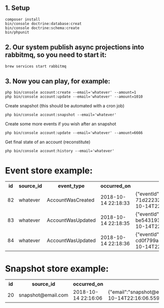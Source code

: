 

## 1. Setup

```
composer install
bin/console doctrine:database:creat
bin/console doctrine:schema:create
bin/phpunit
```


## 2. Our system publish async projections into rabbitmq, so you need to start it:
```brew services start rabbitmq```


## 3. Now you can play, for example:
```
php bin/console account:create --email='whatever' --amount=1
php bin/console account:update --email='whatever' --amount=1010
```

Create snapshot (this should be automated with a cron job)

```php bin/console account:snapshot --email='whatever'```

Create some more events if you wish after an snapshot

```php bin/console account:update --email='whatever' --amount=6666```

Get final state of an account (reconstitute)

```php bin/console account:history --email='whatever'```



# Event store example:

<table>
    <tr>
        <th>id</th>
        <th>source_id</th>
        <th>event_type</th>
        <th>occurred_on</th>
        <th>body_event</th>
    </tr>
    <tr>
        <td>82</td>
        <td>whatever</td>
        <td>AccountWasCreated</td>
        <td>2018-10-14 22:18:33</td>
        <td>&#123;&#34;eventId&#34;:&#34;a61813cf-ef3a-4f4e-bc8c-71d222323469&#34;&#44;&#34;amount&#34;:10&#44;&#34;sourceId&#34;:&#34;whatever&#34;&#44;&#34;createdAt&#34;:&#34;2018-10-14T22:18:33.239700&#43;02:00&#34;&#44;&#34;classSource&#34;:&#34;AccountWasCreated&#34;&#125;</td>
    </tr>
    <tr>
        <td>83</td>
        <td>whatever</td>
        <td>AccountWasUpdated</td>
        <td>2018-10-14 22:18:35</td>
        <td>&#123;&#34;eventId&#34;:&#34;2fa0d331-35f2-4404-93e4-be543193297e&#34;&#44;&#34;amount&#34;:1323&#44;&#34;email&#34;:&#34;whatever&#34;&#44;&#34;createdAt&#34;:&#34;2018-10-14T22:18:35.576895&#43;02:00&#34;&#44;&#34;classSource&#34;:&#34;AccountWasUpdated&#34;&#125;</td>
    </tr>
    <tr>
        <td>84</td>
        <td>whatever</td>
        <td>AccountWasUpdated</td>
        <td>2018-10-14 22:18:36</td>
        <td>&#123;&#34;eventId&#34;:&#34;717e9396-852d-44e7-bcd6-cd0f799a89cf&#34;&#44;&#34;amount&#34;:1323&#44;&#34;email&#34;:&#34;whatever&#34;&#44;&#34;createdAt&#34;:&#34;2018-10-14T22:18:36.646475&#43;02:00&#34;&#44;&#34;classSource&#34;:&#34;AccountWasUpdated&#34;&#125;</td>
    </tr>
</table>


# Snapshot store example:
<table>
    <tr>
        <th>id</th>
        <th>source_id</th>
        <th>occurred_on</th>
        <th>body_snapshot</th>
    </tr>
    <tr>
        <td>20</td>
        <td>snapshot&#64;email.com</td>
        <td>2018-10-14 22:16:06</td>
        <td>&#123;&#34;email&#34;:&#34;snapshot&#64;email.com&#34;&#44;&#34;amount&#34;:110&#44;&#34;created_on&#34;:&#34;2018-10-14T22:16:06.559350&#43;02:00&#34;&#125;</td>
    </tr>
</table>